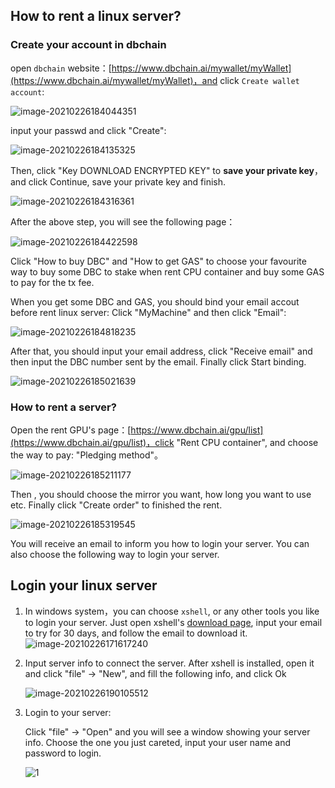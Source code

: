 ## How to rent a linux server?

### Create your account in dbchain

open `dbchain` website：[https://www.dbchain.ai/mywallet/myWallet](https://www.dbchain.ai/mywallet/myWallet)，and click `Create wallet account`:

![image-20210226184044351](prepare_vm_EN.assets/image-20210226184044351.png)

input your passwd and click "Create":

![image-20210226184135325](prepare_vm_EN.assets/image-20210226184135325.png)

Then, click "Key DOWNLOAD ENCRYPTED KEY" to **save your private key**， and click Continue, save your private key and finish.

![image-20210226184316361](prepare_vm_EN.assets/image-20210226184316361.png)

After the above step, you will see the following page：

![image-20210226184422598](prepare_vm_EN.assets/image-20210226184422598.png)

Click "How to buy DBC" and "How to get GAS" to choose your favourite way to buy some DBC to stake when rent CPU container and buy some GAS to pay for the tx fee.

When you get some DBC and GAS, you should bind your email accout before rent linux server: Click "MyMachine" and then click "Email":

![image-20210226184818235](prepare_vm_EN.assets/image-20210226184818235.png)

After that, you should input your email address, click "Receive email" and then input the DBC number sent by the email. Finally click Start binding.

![image-20210226185021639](prepare_vm_EN.assets/image-20210226185021639.png)

### How to rent a server?

Open the rent GPU's page：[https://www.dbchain.ai/gpu/list](https://www.dbchain.ai/gpu/list)，click "Rent CPU container", and choose the way to pay: "Pledging method"。

![image-20210226185211177](prepare_vm_EN.assets/image-20210226185211177.png)

Then , you should choose the mirror you want, how long you want to use etc. Finally click "Create order" to finished the rent.

![image-20210226185319545](prepare_vm_EN.assets/image-20210226185319545.png)

You will receive an email to inform you how to login your server. You can also choose the following way to login your server.

## Login your linux server

1. In windows system，you can choose `xshell`, or any other tools you like to login your server. Just open xshell's [download page](https://www.netsarang.com/zh/xshell-download/), input your email to try for 30 days, and follow the email to download it.![image-20210226171617240](join_dbc_network_vm.assets/image-20210226171617240.png)

2. Input server info to connect the server. After xshell is installed, open it and click "file" -> "New", and fill the following info, and click Ok

   ![image-20210226190105512](prepare_vm_EN.assets/image-20210226190105512.png)

3. Login to your server:

   Click "file" -> "Open" and you will see a window showing your server info. Choose the one you just careted, input your user name and password to login.

   ![1](prepare_vm_EN.assets/1.png)
